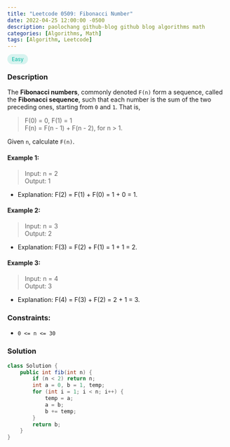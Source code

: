 ```yaml
---
title: "Leetcode 0509: Fibonacci Number"
date: 2022-04-25 12:00:00 -0500
description: paolochang github-blog github blog algorithms math
categories: [Algorithms, Math]
tags: [Algorithm, Leetcode]
---
```


<style type='text/css'>
[class*="easy"] {
  color: #00B8A3;
  font-size: 12px;
  padding: 4px 10px;
  border-radius: 21px;
  background-color: rgba(0, 184, 163, 0.15);
}
[class*="medium"] {
  color: #FFC01E;
  font-size: 12px;
  padding: 4px 10px;
  border-radius: 21px;
  background-color: #FFC01E26;
}
</style>

<span class=easy>Easy<span>

### Description

The **Fibonacci numbers**, commonly denoted `F(n)` form a sequence, called the **Fibonacci sequence**, such that each number is the sum of the two preceding ones, starting from `0` and `1`. That is,

> F(0) = 0, F(1) = 1<br/>
> F(n) = F(n - 1) + F(n - 2), for n > 1.

Given `n`, calculate `F(n)`.

#### Example 1:

> Input: n = 2<br/>
> Output: 1

- Explanation: F(2) = F(1) + F(0) = 1 + 0 = 1.

#### Example 2:

> Input: n = 3<br/>
> Output: 2

- Explanation: F(3) = F(2) + F(1) = 1 + 1 = 2.

#### Example 3:

> Input: n = 4<br/>
> Output: 3

- Explanation: F(4) = F(3) + F(2) = 2 + 1 = 3.

### Constraints:

- `0 <= n <= 30`

### Solution

```java
class Solution {
    public int fib(int n) {
        if (n < 2) return n;
        int a = 0, b = 1, temp;
        for (int i = 1; i < n; i++) {
            temp = a;
            a = b;
            b += temp;
        }
        return b;
    }
}
```
